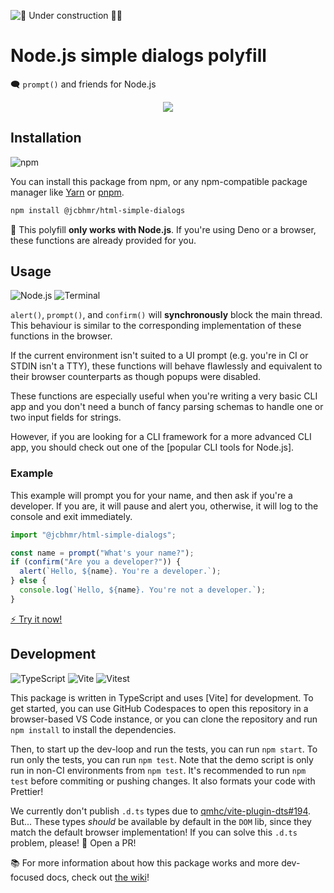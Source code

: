 ![🚧 Under construction 👷‍♂️](https://i.imgur.com/LEP2R3N.png)

# Node.js simple dialogs polyfill

🗨️ `prompt()` and friends for Node.js

<div align="center">

![](https://i.imgur.com/Fgfv0R3.png)

</div>

## Installation

![npm](https://img.shields.io/static/v1?style=for-the-badge&message=npm&color=CB3837&logo=npm&logoColor=FFFFFF&label=)

You can install this package from npm, or any npm-compatible package manager
like [Yarn] or [pnpm].

```sh
npm install @jcbhmr/html-simple-dialogs
```

🛑 This polyfill **only works with Node.js**. If you're using Deno or a browser,
these functions are already provided for you.

## Usage

![Node.js](https://img.shields.io/static/v1?style=for-the-badge&message=Node.js&color=339933&logo=Node.js&logoColor=FFFFFF&label=)
![Terminal](https://img.shields.io/static/v1?style=for-the-badge&message=Terminal&color=4D4D4D&logo=Windows+Terminal&logoColor=FFFFFF&label=)

`alert()`, `prompt()`, and `confirm()` will **synchronously** block the main
thread. This behaviour is similar to the corresponding implementation of these
functions in the browser.

If the current environment isn't suited to a UI prompt (e.g. you're in CI or
STDIN isn't a TTY), these functions will behave flawlessly and equivalent to
their browser counterparts as though popups were disabled.

These functions are especially useful when you're writing a very basic CLI app
and you don't need a bunch of fancy parsing schemas to handle one or two input
fields for strings.

However, if you are looking for a CLI framework for a more advanced CLI app, you
should check out one of the [popular CLI tools for Node.js].

### Example

This example will prompt you for your name, and then ask if you're a developer.
If you are, it will pause and alert you, otherwise, it will log to the console
and exit immediately.

```js
import "@jcbhmr/html-simple-dialogs";

const name = prompt("What's your name?");
if (confirm("Are you a developer?")) {
  alert(`Hello, ${name}. You're a developer.`);
} else {
  console.log(`Hello, ${name}. You're not a developer.`);
}
```

<!-- TODO: Add link to StackBlitz demo -->

[⚡ Try it now!](#)

## Development

![TypeScript](https://img.shields.io/static/v1?style=for-the-badge&message=TypeScript&color=3178C6&logo=TypeScript&logoColor=FFFFFF&label=)
![Vite](https://img.shields.io/static/v1?style=for-the-badge&message=Vite&color=646CFF&logo=Vite&logoColor=FFFFFF&label=)
![Vitest](https://img.shields.io/static/v1?style=for-the-badge&message=Vitest&color=6E9F18&logo=Vitest&logoColor=FFFFFF&label=)

This package is written in TypeScript and uses [Vite] for development. To get
started, you can use GitHub Codespaces to open this repository in a
browser-based VS Code instance, or you can clone the repository and run
`npm install` to install the dependencies.

Then, to start up the dev-loop and run the tests, you can run `npm start`. To
run only the tests, you can run `npm test`. Note that the demo script is only
run in non-CI environments from `npm test`. It's recommended to run `npm test`
before commiting or pushing changes. It also formats your code with Prettier!

We currently don't publish `.d.ts` types due to [qmhc/vite-plugin-dts#194].
But... These types _should_ be available by default in the `DOM` lib, since they
match the default browser implementation! If you can solve this `.d.ts` problem,
please! 🙏 Open a PR!

📚 For more information about how this package works and more dev-focused docs,
check out [the wiki]!

[yarn]: https://yarnpkg.com/
[pnpm]: https://pnpm.io/
[qmhc/vite-plugin-dts#194]: https://github.com/qmhc/vite-plugin-dts/issues/194
[the wiki]: https://github.com/jcbhmr/node-simple-dialogs/wiki
